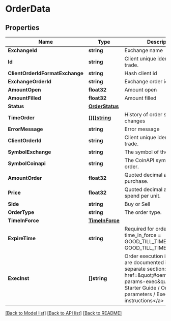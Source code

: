 # OrderData

## Properties

Name | Type | Description | Notes
------------ | ------------- | ------------- | -------------
**ExchangeId** | **string** | Exchange name | [optional] 
**Id** | **string** | Client unique identifier for the trade. | [optional] 
**ClientOrderIdFormatExchange** | **string** | Hash client id | [optional] 
**ExchangeOrderId** | **string** | Exchange order id | [optional] 
**AmountOpen** | **float32** | Amount open | [optional] 
**AmountFilled** | **float32** | Amount filled | [optional] 
**Status** | [**OrderStatus**](orderStatus.md) |  | [optional] 
**TimeOrder** | [**[][]string**](array.md) | History of order status changes | [optional] 
**ErrorMessage** | **string** | Error message | [optional] 
**ClientOrderId** | **string** | Client unique identifier for the trade. | [optional] 
**SymbolExchange** | **string** | The symbol of the order. | [optional] 
**SymbolCoinapi** | **string** | The CoinAPI symbol of the order. | [optional] 
**AmountOrder** | **float32** | Quoted decimal amount to purchase. | [optional] 
**Price** | **float32** | Quoted decimal amount to spend per unit. | [optional] 
**Side** | **string** | Buy or Sell | [optional] 
**OrderType** | **string** | The order type. | [optional] 
**TimeInForce** | [**TimeInForce**](timeInForce.md) |  | [optional] 
**ExpireTime** | **string** | Required for orders with time_in_force &#x3D; GOOD_TILL_TIME_EXCHANGE, GOOD_TILL_TIME_OMS | [optional] 
**ExecInst** | **[]string** | Order execution instructions are documented in the separate section: &lt;a href&#x3D;\&quot;#oeml-order-params-exec\&quot;&gt;OEML / Starter Guide / Order parameters / Execution instructions&lt;/a&gt;  | [optional] 

[[Back to Model list]](../README.md#documentation-for-models) [[Back to API list]](../README.md#documentation-for-api-endpoints) [[Back to README]](../README.md)


